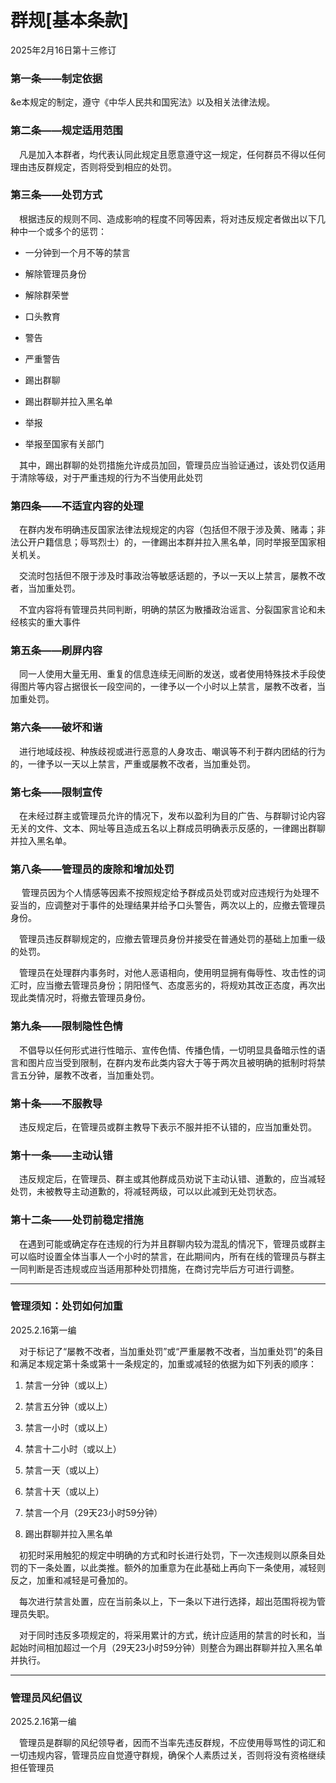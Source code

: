 # 群规\[基本条款\]

2025年2月16日第十三修订

### 第一条——制定依据

&e本规定的制定，遵守《中华人民共和国宪法》以及相关法律法规。

### 第二条——规定适用范围

&emsp;凡是加入本群者，均代表认同此规定且愿意遵守这一规定，任何群员不得以任何理由违反群规定，否则将受到相应的处罚。

### 第三条——处罚方式

&emsp;根据违反的规则不同、造成影响的程度不同等因素，将对违反规定者做出以下几种中一个或多个的惩罚：

- 一分钟到一个月不等的禁言

- 解除管理员身份

- 解除群荣誉

- 口头教育

- 警告

- 严重警告

- 踢出群聊

- 踢出群聊并拉入黑名单

- 举报

- 举报至国家有关部门

&emsp;其中，踢出群聊的处罚措施允许成员加回，管理员应当验证通过，该处罚仅适用于清除等级，对于严重违规的行为不当使用此处罚

### 第四条——不适宜内容的处理

&emsp;在群内发布明确违反国家法律法规规定的内容（包括但不限于涉及黄、赌毒；非法公开户籍信息；辱骂烈士）的，一律踢出本群并拉入黑名单，同时举报至国家相关机关。

&emsp;交流时包括但不限于涉及时事政治等敏感话题的，予以一天以上禁言，屡教不改者，当加重处罚。

&emsp;不宜内容将有管理员共同判断，明确的禁区为散播政治谣言、分裂国家言论和未经核实的重大事件

### 第五条——刷屏内容

&emsp;同一人使用大量无用、重复的信息连续无间断的发送，或者使用特殊技术手段使得图片等内容占据很长一段空间的，一律予以一个小时以上禁言，屡教不改者，当加重处罚。

### 第六条——破坏和谐

&emsp;进行地域歧视、种族歧视或进行恶意的人身攻击、嘲讽等不利于群内团结的行为的，一律予以一天以上禁言，严重或屡教不改者，当加重处罚。

### 第七条——限制宣传

&emsp;在未经过群主或管理员允许的情况下，发布以盈利为目的广告、与群聊讨论内容无关的文件、文本、网址等且造成五名以上群成员明确表示反感的，一律踢出群聊并拉入黑名单。

### 第八条——管理员的废除和增加处罚

 &emsp;管理员因为个人情感等因素不按照规定给予群成员处罚或对应违规行为处理不妥当的，应调整对于事件的处理结果并给予口头警告，两次以上的，应撤去管理员身份。

&emsp;管理员违反群聊规定的，应撤去管理员身份并接受在普通处罚的基础上加重一级的处罚。

&emsp;管理员在处理群内事务时，对他人恶语相向，使用明显拥有侮辱性、攻击性的词汇时，应当撤去管理员身份；阴阳怪气、态度恶劣的，将规劝其改正态度，再次出现此类情况时，将撤去管理员身份。

### 第九条——限制隐性色情

&emsp;不倡导以任何形式进行性暗示、宣传色情、传播色情，一切明显具备暗示性的语言和图片应当受到限制，在群内发布此类内容大于等于两次且被明确的抵制时将禁言五分钟，屡教不改者，当加重处罚。

### 第十条——不服教导

&emsp;违反规定后，在管理员或群主教导下表示不服并拒不认错的，应当加重处罚。

### 第十一条——主动认错

&emsp;违反规定后，在管理员、群主或其他群成员劝说下主动认错、道歉的，应当减轻处罚，未被教导主动道歉的，将减轻两级，可以以此减到无处罚状态。

### 第十二条——处罚前稳定措施

&emsp;在遇到可能或确定存在违规的行为并且群聊内较为混乱的情况下，管理员或群主可以临时设置全体当事人一个小时的禁言，在此期间内，所有在线的管理员与群主一同判断是否违规或应当适用那种处罚措施，在商讨完毕后方可进行调整。

---

### 管理须知：处罚如何加重

2025.2.16第一编

&emsp;对于标记了“屡教不改者，当加重处罚”或“严重屡教不改者，当加重处罚”的条目和满足本规定第十条或第十一条规定的，加重或减轻的依据为如下列表的顺序：

1. 禁言一分钟（或以上）

2. 禁言五分钟（或以上）

3. 禁言一小时（或以上）

4. 禁言十二小时（或以上）

5. 禁言一天（或以上）

6. 禁言十天（或以上）

7. 禁言一个月（29天23小时59分钟）

8. 踢出群聊并拉入黑名单

&emsp;初犯时采用触犯的规定中明确的方式和时长进行处罚，下一次违规则以原条目处罚的下一条处置，以此类推。额外的加重意为在此基础上再向下一条使用，减轻则反之，加重和减轻是可叠加的。

&emsp;每次进行禁言处置，应在当前条以上，下一条以下进行选择，超出范围将视为管理员失职。

&emsp;对于同时违反多项规定的，将采用累计的方式，统计应适用的禁言的时长和，当起始时间相加超过一个月（29天23小时59分钟）则整合为踢出群聊并拉入黑名单并执行。

---

### 管理员风纪倡议

2025.2.16第一编

&emsp;管理员是群聊的风纪领导者，因而不当率先违反群规，不应使用辱骂性的词汇和一切违规内容，管理员应自觉遵守群规，确保个人素质过关，否则将没有资格继续担任管理员
